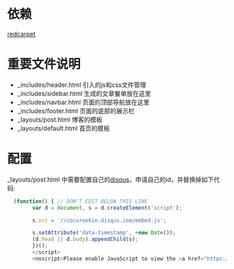 # 依赖
[redcarpet]()
# 重要文件说明
* _includes/header.html 引入的js和css文件管理
* _includes/sidebar.html 生成的文章餐单放在这里
* _includes/navbar.html 页面的顶部导航放在这里
* _includes/footer.html 页面的底部的展示栏
* _layouts/post.html 博客的模板
* _layouts/default.html 首页的模板

# 配置
_layouts/post.html 中需要配置自己的[disqus](https://disqus.com/)，申请自己的id，并替换掉如下代码:
```javascript
  (function() { // DON'T EDIT BELOW THIS LINE
		var d = document, s = d.createElement('script');

		s.src = '//cocorookie.disqus.com/embed.js';

		s.setAttribute('data-timestamp', +new Date());
		(d.head || d.body).appendChild(s);
		})();
		</script>
		<noscript>Please enable JavaScript to view the <a href="https://disqus.com/?ref_noscript" rel="nofollow">comments powered by Disqus.</a></noscript>
```
